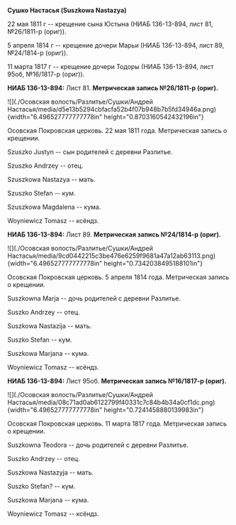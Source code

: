 **Сушко Настасья (Suszkowa Nastazya)**

22 мая 1811 г -- крещение сына Юстына (НИАБ 136-13-894, лист 81,
№26/1811-р (ориг)).

5 апреля 1814 г -- крещение дочери Марьи (НИАБ 136-13-894, лист 89,
№24/1814-р (ориг)).

11 марта 1817 г -- крещение дочери Тодоры (НИАБ 136-13-894, лист 95об,
№16/1817-р (ориг)).

**НИАБ 136-13-894:** Лист 81. **Метрическая запись №26/1811-р (ориг).**

![](./Осовская волость/Разлитье/Сушки/Андрей Настасья/media/d5e13b5294cbfacfa52b4f07b948b7b5fd34946a.png){width="6.496527777777778in"
height="0.8703160542432196in"}

Осовская Покровская церковь. 22 мая 1811 года. Метрическая запись о
крещении.

Szuszko Justyn -- сын родителей с деревни Разлитье.

Szuszko Andrzey -- отец.

Szuszkowa Nastazya -- мать.

Szuszko Stefan -- кум.

Szuszkowa Magdalena -- кума.

Woyniewicz Tomasz -- ксёндз.

**НИАБ 136-13-894:** Лист 89. **Метрическая запись №24/1814-р (ориг).**

![](./Осовская волость/Разлитье/Сушки/Андрей Настасья/media/9cd0442215c3be476e6259f9681a47a12ab63113.png){width="6.496527777777778in"
height="0.7342038495188101in"}

Осовская Покровская церковь. 5 апреля 1814 года. Метрическая запись о
крещении.

Suszkowna Marja -- дочь родителей с деревни Разлитье.

Suszko Andrzey -- отец.

Suszkowa Nastazija -- мать.

Suszko Stefan -- кум.

Suszkowa Marjana -- кума.

Woyniewicz Tomasz -- ксёндз.

**НИАБ 136-13-894:** Лист 95об. **Метрическая запись №16/1817-р
(ориг).**

![](./Осовская волость/Разлитье/Сушки/Андрей Настасья/media/08c71ad0ab6122799f40331c7c84b4b34a0cf1dc.png){width="6.496527777777778in"
height="0.7241458880139983in"}

Осовская Покровская церковь. 11 марта 1817 года. Метрическая запись о
крещении.

Suszkowna Teodora -- дочь родителей с деревни Разлитье.

Suszko Andrzey -- отец.

Suszkowa Nastazyja -- мать.

Suszko Stefan? -- кум.

Suszkowa Marjana -- кума.

Woyniewicz Tomasz -- ксёндз.
